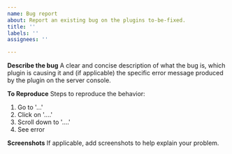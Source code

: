 ```yaml
---
name: Bug report
about: Report an existing bug on the plugins to-be-fixed.
title: ''
labels: ''
assignees: ''

---
```


**Describe the bug**
A clear and concise description of what the bug is, which plugin is causing it and (if applicable) the specific error message produced by the plugin on the server console.

**To Reproduce**
Steps to reproduce the behavior:
1. Go to '...'
2. Click on '....'
3. Scroll down to '....'
4. See error

**Screenshots**
If applicable, add screenshots to help explain your problem.
